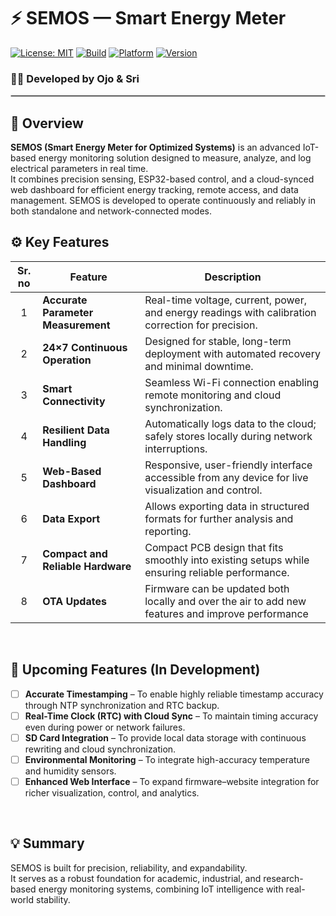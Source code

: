 # ⚡ SEMOS — Smart Energy Meter  
[![License: MIT](https://img.shields.io/badge/License-MIT-green.svg)](LICENSE)
[![Build](https://img.shields.io/badge/Build-Stable-blue.svg)]()
[![Platform](https://img.shields.io/badge/Platform-ESP32-orange.svg)]()
[![Version](https://img.shields.io/badge/Version-2.2-lightgrey.svg)]()

### 👩‍🔬 Developed by **Ojo & Sri**

<hr style="border:0.3px solid #ccc;"/>

## 📘 Overview  

**SEMOS (Smart Energy Meter for Optimized Systems)** is an advanced IoT-based energy monitoring solution designed to measure, analyze, and log electrical parameters in real time.  
It combines precision sensing, ESP32-based control, and a cloud-synced web dashboard for efficient energy tracking, remote access, and data management. SEMOS is developed to operate continuously and reliably in both standalone and network-connected modes.
<br>

## ⚙️ Key Features  

| Sr. no | Feature | Description |
|:--------:|----------|--------------|
| 1 | **Accurate Parameter Measurement** | Real-time voltage, current, power, and energy readings with calibration correction for precision. |
| 2 | **24×7 Continuous Operation** | Designed for stable, long-term deployment with automated recovery and minimal downtime. |
| 3 | **Smart Connectivity** | Seamless Wi-Fi connection enabling remote monitoring and cloud synchronization. |
| 4 | **Resilient Data Handling** | Automatically logs data to the cloud; safely stores locally during network interruptions. |
| 5 | **Web-Based Dashboard** | Responsive, user-friendly interface accessible from any device for live visualization and control. |
| 6 | **Data Export** | Allows exporting data in structured formats for further analysis and reporting. |
| 7 | **Compact and Reliable Hardware** | Compact PCB design that fits smoothly into existing setups while ensuring reliable performance.
| 8 | **OTA Updates** | Firmware can be updated both locally and over the air to add new features and improve performance |
<br>

## 🧩 Upcoming Features (In Development)

- [ ] **Accurate Timestamping** – To enable highly reliable timestamp accuracy through NTP synchronization and RTC backup.  
- [ ] **Real-Time Clock (RTC) with Cloud Sync** – To maintain timing accuracy even during power or network failures.  
- [ ] **SD Card Integration** – To provide local data storage with continuous rewriting and cloud synchronization.  
- [ ] **Environmental Monitoring** – To integrate high-accuracy temperature and humidity sensors.  
- [ ] **Enhanced Web Interface** – To expand firmware–website integration for richer visualization, control, and analytics.
<br>

## 💡 Summary  
SEMOS is built for precision, reliability, and expandability.  
It serves as a robust foundation for academic, industrial, and research-based energy monitoring systems, combining IoT intelligence with real-world stability.
